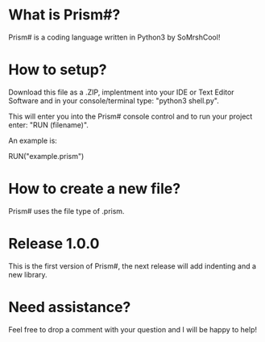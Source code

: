 # What is Prism#?

Prism# is a coding language written in Python3 by SoMrshCool!

# How to setup?

Download this file as a .ZIP, implentment into your IDE or Text Editor Software and in your console/terminal type: "python3 shell.py".

This will enter you into the Prism# console control and to run your project enter: "RUN (filename)".

An example is:

RUN("example.prism")

# How to create a new file?

Prism# uses the file type of .prism.

# Release 1.0.0

This is the first version of Prism#, the next release will add indenting and a new library.

# Need assistance?

Feel free to drop a comment with your question and I will be happy to help!
